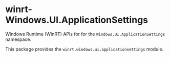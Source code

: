 <!-- warning: Please don't edit this file. It was automatically generated. -->

# winrt-Windows.UI.ApplicationSettings

Windows Runtime (WinRT) APIs for for the `Windows.UI.ApplicationSettings` namespace.

This package provides the `winrt.windows.ui.applicationsettings` module.
